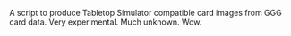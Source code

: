 A script to produce Tabletop Simulator compatible card images from GGG card data.
Very experimental.
Much unknown.
Wow.
